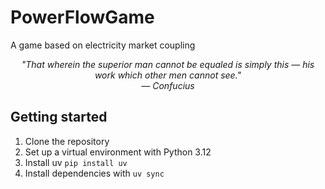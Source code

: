 # PowerFlowGame
A game based on electricity market coupling

<div style="text-align: center;"><em>"That wherein the superior man cannot be equaled is simply this — his work which other men cannot see."</em></div>
<div style="text-align: center;"><em>— Confucius</em></div>

## Getting started
1. Clone the repository
2. Set up a virtual environment with Python 3.12
3. Install uv `pip install uv`
4. Install dependencies with `uv sync`
